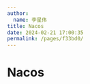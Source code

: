 ```yaml
---
author: 
  name: 李星伟
title: Nacos
date: 2024-02-21 17:00:35
permalink: /pages/f33bd0/
---
```

# Nacos
